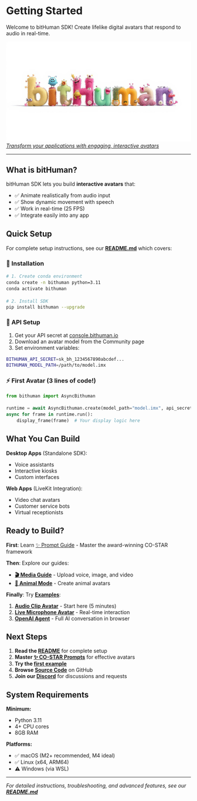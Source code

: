 # Getting Started

Welcome to bitHuman SDK! Create lifelike digital avatars that respond to audio in real-time.

![bitHuman Banner](../assets/images/bithuman-banner.jpg)
*[Transform your applications with engaging, interactive avatars](https://console.bithuman.io/#create)*

---

## What is bitHuman?

bitHuman SDK lets you build **interactive avatars** that:
- ✅ Animate realistically from audio input
- ✅ Show dynamic movement with speech
- ✅ Work in real-time (25 FPS)
- ✅ Integrate easily into any app

## Quick Setup

For complete setup instructions, see our **[README.md](https://github.com/bithuman-prod/public-sdk-examples/blob/main/README.md)** which covers:

### 🚀 Installation
```bash
# 1. Create conda environment
conda create -n bithuman python=3.11
conda activate bithuman

# 2. Install SDK
pip install bithuman --upgrade
```

### 🔑 API Setup
1. Get your API secret at [console.bithuman.io](https://console.bithuman.io)
2. Download an avatar model from the Community page
3. Set environment variables:
```bash
BITHUMAN_API_SECRET=sk_bh_1234567890abcdef...
BITHUMAN_MODEL_PATH=/path/to/model.imx
```

### ⚡ First Avatar (3 lines of code!)
```python
from bithuman import AsyncBithuman

runtime = await AsyncBithuman.create(model_path="model.imx", api_secret="your_secret")
async for frame in runtime.run():
    display_frame(frame)  # Your display logic here
```

## What You Can Build

**Desktop Apps** (Standalone SDK):
- Voice assistants
- Interactive kiosks  
- Custom interfaces

**Web Apps** (LiveKit Integration):
- Video chat avatars
- Customer service bots
- Virtual receptionists

## Ready to Build?

**First**: Learn [✨ Prompt Guide](getting-started/prompts.md) - Master the award-winning CO-STAR framework

**Then**: Explore our guides:

- **[🎬 Media Guide](getting-started/media-guide.md)** - Upload voice, image, and video
- **[🐾 Animal Mode](getting-started/animal-mode.md)** - Create animal avatars

**Finally**: Try **[Examples](examples/overview.md)**:

1. **[Audio Clip Avatar](examples/avatar-with-audio-clip.md)** - Start here (5 minutes)
2. **[Live Microphone Avatar](examples/avatar-with-microphone.md)** - Real-time interaction
3. **[OpenAI Agent](examples/livekit-openai-agent.md)** - Full AI conversation in browser

## Next Steps

1. **Read the [README](https://github.com/bithuman-prod/public-sdk-examples/blob/main/README.md)** for complete setup
2. **Master [✨ CO-STAR Prompts](getting-started/prompts.md)** for effective avatars
3. **Try the [first example](examples/avatar-with-audio-clip.md)**
4. **Browse [Source Code](https://github.com/bithuman-prod/public-sdk-examples)** on GitHub
5. **Join our [Discord](https://discord.gg/yM7wRRqu)** for discussions and requests

## System Requirements

**Minimum:**
- Python 3.11
- 4+ CPU cores  
- 8GB RAM

**Platforms:**
- ✅ macOS (M2+ recommended, M4 ideal)
- ✅ Linux (x64, ARM64)
- ⚠️ Windows (via WSL)

---

*For detailed instructions, troubleshooting, and advanced features, see our **[README.md](https://github.com/bithuman-prod/public-sdk-examples/blob/main/README.md)*** 